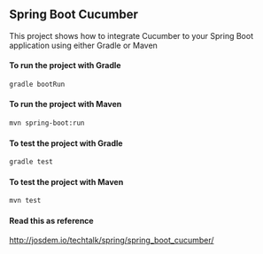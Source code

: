Spring Boot Cucumber
----------------------------

This project shows how to integrate Cucumber to your Spring Boot application using either Gradle or Maven


#### To run the project with Gradle

```bash
gradle bootRun
```

#### To run the project with Maven

```bash
mvn spring-boot:run
```

#### To test the project with Gradle

```bash
gradle test
```

#### To test the project with Maven

```bash
mvn test
```


#### Read this as reference

http://josdem.io/techtalk/spring/spring_boot_cucumber/
